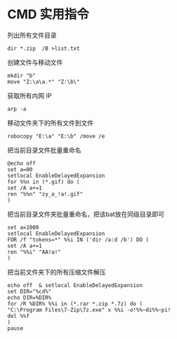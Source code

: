 # CMD 实用指令

列出所有文件目录
```
dir *.zip  /B >list.txt
```

创建文件与移动文件
```
mkdir "b"
move "Z:\a\a.*" "Z:\b\"
```

获取所有内网 IP
```
arp -a
```

移动文件夹下的所有文件到文件
```
robocopy "E:\a" "E:\b" /move /e
```

把当前目录文件批量重命名
```
@echo off
set a=00
setlocal EnableDelayedExpansion
for %%n in (*.gif) do (
set /A a+=1
ren "%%n" "zy_a_!a!.gif"
)
```

把当前目录文件夹批量重命名，把该bat放在同级目录即可
```
set a=1000
setlocal EnableDelayedExpansion
FOR /f "tokens=*" %%i IN ('dir /a:d /b') DO (
set /A a+=1
ren "%%i" "AA!a!"
)
```

把当前文件夹下的所有压缩文件解压
```
echo off  & setlocal EnableDelayedExpansion
set DIR="%cd%"
echo DIR=%DIR%
for /R %DIR% %%i in (*.rar *.zip *.7z) do ( 
"C:\Program Files\7-Zip\7z.exe" x %%i -o!%%~di%%~pi!
del %%f
)
pause
```

